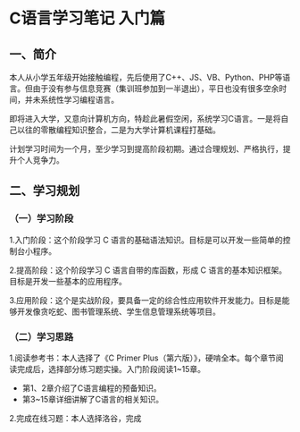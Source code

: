 # C语言学习笔记 入门篇

## 一、简介

本人从小学五年级开始接触编程，先后使用了C++、JS、VB、Python、PHP等语言。但由于没有参与信息竞赛（集训班参加到一半退出），平日也没有很多空余时间，并未系统性学习编程语言。

即将进入大学，又意向计算机方向，特趁此暑假空闲，系统学习C语言。一是将自己以往的零散编程知识整合，二是为大学计算机课程打基础。

计划学习时间为一个月，至少学习到提高阶段初期。通过合理规划、严格执行，提升个人竞争力。

## 二、学习规划

### （一）学习阶段

1.入门阶段：这个阶段学习 C 语言的基础语法知识。目标是可以开发一些简单的控制台小程序。

2.提高阶段：这个阶段学习 C 语言自带的库函数，形成 C 语言的基本知识框架。目标是开发一些基本的应用程序。

3.应用阶段：这个是实战阶段，要具备一定的综合性应用软件开发能力。目标是能够开发像贪吃蛇、图书管理系统、学生信息管理系统等项目。

### （二）学习思路

1.阅读参考书：本人选择了《C Primer Plus（第六版）》，硬啃全本。每个章节阅读完成后，选择部分练习题实操。入门阶段阅读1~15章。

- 第1、2章介绍了C语言编程的预备知识。
- 第3~15章详细讲解了C语言的相关知识。

2.完成在线习题：本人选择洛谷，完成
